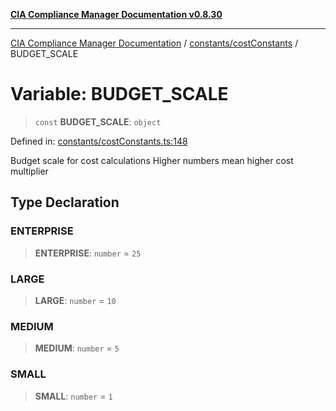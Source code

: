 [**CIA Compliance Manager Documentation v0.8.30**](../../../README.md)

***

[CIA Compliance Manager Documentation](../../../modules.md) / [constants/costConstants](../README.md) / BUDGET\_SCALE

# Variable: BUDGET\_SCALE

> `const` **BUDGET\_SCALE**: `object`

Defined in: [constants/costConstants.ts:148](https://github.com/Hack23/cia-compliance-manager/blob/6afa716316469147e542039d136ec79ffdbd4ac9/src/constants/costConstants.ts#L148)

Budget scale for cost calculations
Higher numbers mean higher cost multiplier

## Type Declaration

### ENTERPRISE

> **ENTERPRISE**: `number` = `25`

### LARGE

> **LARGE**: `number` = `10`

### MEDIUM

> **MEDIUM**: `number` = `5`

### SMALL

> **SMALL**: `number` = `1`
